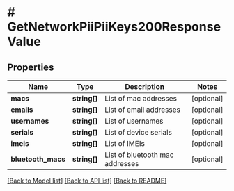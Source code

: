 # # GetNetworkPiiPiiKeys200ResponseValue

## Properties

Name | Type | Description | Notes
------------ | ------------- | ------------- | -------------
**macs** | **string[]** | List of mac addresses | [optional]
**emails** | **string[]** | List of email addresses | [optional]
**usernames** | **string[]** | List of usernames | [optional]
**serials** | **string[]** | List of device serials | [optional]
**imeis** | **string[]** | List of IMEIs | [optional]
**bluetooth_macs** | **string[]** | List of bluetooth mac addresses | [optional]

[[Back to Model list]](../../README.md#models) [[Back to API list]](../../README.md#endpoints) [[Back to README]](../../README.md)
